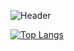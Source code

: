 ![Header](https://scontent-amt2-1.xx.fbcdn.net/v/t1.6435-9/116794513_3292399834140174_1158767078194323143_n.jpg?_nc_cat=101&ccb=1-5&_nc_sid=e3f864&_nc_ohc=LiUNshj4LO0AX_uRRYa&_nc_ht=scontent-amt2-1.xx&oh=00_AT86dyC50RZ5ZgOt4hERXlKeFMnRLI0VEUYy2WfJoZ5MEw&oe=6261441E)

[![Top Langs](https://github-readme-stats.vercel.app/api/top-langs/?username=ALudvick&layout=compact)](https://github.com/ALudvick/github-readme-stats)

